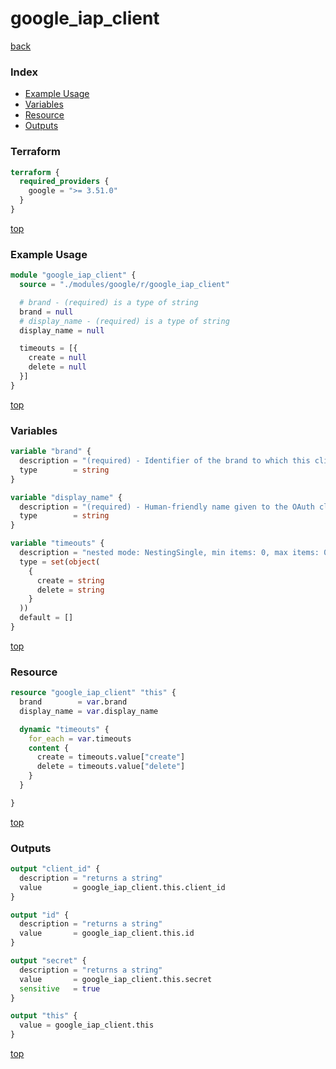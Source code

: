 # google_iap_client

[back](../google.md)

### Index

- [Example Usage](#example-usage)
- [Variables](#variables)
- [Resource](#resource)
- [Outputs](#outputs)

### Terraform

```terraform
terraform {
  required_providers {
    google = ">= 3.51.0"
  }
}
```

[top](#index)

### Example Usage

```terraform
module "google_iap_client" {
  source = "./modules/google/r/google_iap_client"

  # brand - (required) is a type of string
  brand = null
  # display_name - (required) is a type of string
  display_name = null

  timeouts = [{
    create = null
    delete = null
  }]
}
```

[top](#index)

### Variables

```terraform
variable "brand" {
  description = "(required) - Identifier of the brand to which this client\nis attached to. The format is\n'projects/{project_number}/brands/{brand_id}/identityAwareProxyClients/{client_id}'."
  type        = string
}

variable "display_name" {
  description = "(required) - Human-friendly name given to the OAuth client."
  type        = string
}

variable "timeouts" {
  description = "nested mode: NestingSingle, min items: 0, max items: 0"
  type = set(object(
    {
      create = string
      delete = string
    }
  ))
  default = []
}
```

[top](#index)

### Resource

```terraform
resource "google_iap_client" "this" {
  brand        = var.brand
  display_name = var.display_name

  dynamic "timeouts" {
    for_each = var.timeouts
    content {
      create = timeouts.value["create"]
      delete = timeouts.value["delete"]
    }
  }

}
```

[top](#index)

### Outputs

```terraform
output "client_id" {
  description = "returns a string"
  value       = google_iap_client.this.client_id
}

output "id" {
  description = "returns a string"
  value       = google_iap_client.this.id
}

output "secret" {
  description = "returns a string"
  value       = google_iap_client.this.secret
  sensitive   = true
}

output "this" {
  value = google_iap_client.this
}
```

[top](#index)